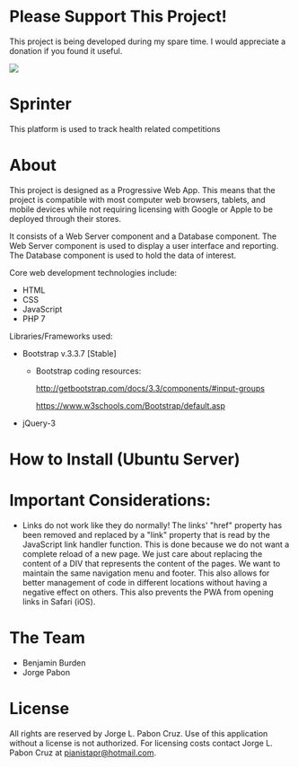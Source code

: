# Please Support This Project!

This project is being developed during my spare time.  I would appreciate a donation if you found it useful.

[![](https://www.paypalobjects.com/en_US/i/btn/btn_donateCC_LG.gif)](https://www.paypal.com/cgi-bin/webscr?cmd=_donations&business=53CD2WNX3698E&lc=US&item_name=PREngineer&item_number=Event%2dManager&currency_code=USD&bn=PP%2dDonationsBF%3abtn_donateCC_LG%2egif%3aNonHosted)

# Sprinter

This platform is used to track health related competitions

# About

This project is designed as a Progressive Web App.  This means that the project is compatible with most computer web browsers, tablets, and mobile devices while not requiring licensing with Google or Apple to be deployed through their stores.

It consists of a Web Server component and a Database component.  The Web Server component is used to display a user interface and reporting.  The Database component is used to hold the data of interest.

Core web development technologies include:
  * HTML
  * CSS
  * JavaScript
  * PHP 7

Libraries/Frameworks used:
  * Bootstrap v.3.3.7 [Stable]
    * Bootstrap coding resources:

      http://getbootstrap.com/docs/3.3/components/#input-groups

      https://www.w3schools.com/Bootstrap/default.asp

  * jQuery-3

# How to Install (Ubuntu Server)



# Important Considerations:

  * Links do not work like they do normally!
    The links' "href" property has been removed and replaced by a "link" property that is read by
    the JavaScript link handler function.
    This is done because we do not want a complete reload of a new page.  We just care about
    replacing the content of a DIV that represents the content of the pages.  We want to maintain the same navigation menu and footer.
    This also allows for better management of code in different locations without having a
    negative effect on others.
	This also prevents the PWA from opening links in Safari (iOS).

# The Team

  * Benjamin Burden
  * Jorge Pabon

# License

All rights are reserved by Jorge L. Pabon Cruz.  Use of this application without a license is not authorized.  For licensing costs contact Jorge L. Pabon Cruz at pianistapr@hotmail.com.

